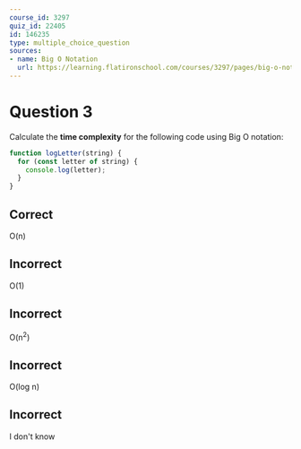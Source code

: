 ```yaml
---
course_id: 3297
quiz_id: 22405
id: 146235
type: multiple_choice_question
sources:
- name: Big O Notation
  url: https://learning.flatironschool.com/courses/3297/pages/big-o-notation
---
```


# Question 3

Calculate the **time complexity** for the following code using Big O notation:

```javascript
function logLetter(string) {
  for (const letter of string) {
    console.log(letter);
  }
}
```

## Correct

O(n)

## Incorrect

O(1)

## Incorrect

O(n<sup>2</sup>)

## Incorrect

O(log n)

## Incorrect

I don't know
